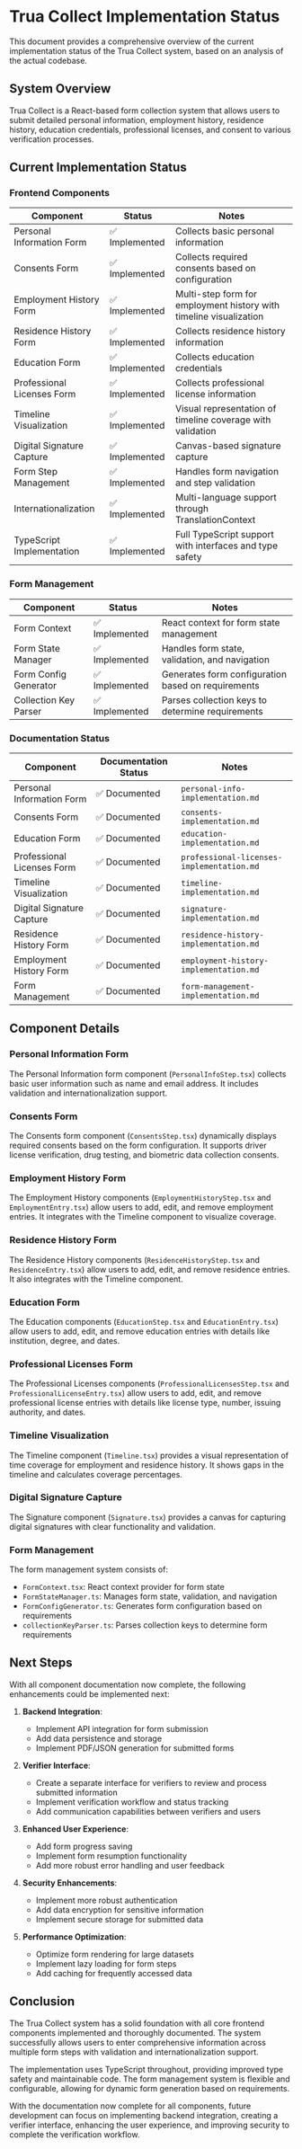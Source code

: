 # Trua Collect Implementation Status

This document provides a comprehensive overview of the current implementation status of the Trua Collect system, based on an analysis of the actual codebase.

## System Overview

Trua Collect is a React-based form collection system that allows users to submit detailed personal information, employment history, residence history, education credentials, professional licenses, and consent to various verification processes.

## Current Implementation Status

### Frontend Components

| Component | Status | Notes |
|-----------|--------|-------|
| Personal Information Form | ✅ Implemented | Collects basic personal information |
| Consents Form | ✅ Implemented | Collects required consents based on configuration |
| Employment History Form | ✅ Implemented | Multi-step form for employment history with timeline visualization |
| Residence History Form | ✅ Implemented | Collects residence history information |
| Education Form | ✅ Implemented | Collects education credentials |
| Professional Licenses Form | ✅ Implemented | Collects professional license information |
| Timeline Visualization | ✅ Implemented | Visual representation of timeline coverage with validation |
| Digital Signature Capture | ✅ Implemented | Canvas-based signature capture |
| Form Step Management | ✅ Implemented | Handles form navigation and step validation |
| Internationalization | ✅ Implemented | Multi-language support through TranslationContext |
| TypeScript Implementation | ✅ Implemented | Full TypeScript support with interfaces and type safety |

### Form Management

| Component | Status | Notes |
|-----------|--------|-------|
| Form Context | ✅ Implemented | React context for form state management |
| Form State Manager | ✅ Implemented | Handles form state, validation, and navigation |
| Form Config Generator | ✅ Implemented | Generates form configuration based on requirements |
| Collection Key Parser | ✅ Implemented | Parses collection keys to determine requirements |

### Documentation Status

| Component | Documentation Status | Notes |
|-----------|---------------------|-------|
| Personal Information Form | ✅ Documented | `personal-info-implementation.md` |
| Consents Form | ✅ Documented | `consents-implementation.md` |
| Education Form | ✅ Documented | `education-implementation.md` |
| Professional Licenses Form | ✅ Documented | `professional-licenses-implementation.md` |
| Timeline Visualization | ✅ Documented | `timeline-implementation.md` |
| Digital Signature Capture | ✅ Documented | `signature-implementation.md` |
| Residence History Form | ✅ Documented | `residence-history-implementation.md` |
| Employment History Form | ✅ Documented | `employment-history-implementation.md` |
| Form Management | ✅ Documented | `form-management-implementation.md` |

## Component Details

### Personal Information Form

The Personal Information form component (`PersonalInfoStep.tsx`) collects basic user information such as name and email address. It includes validation and internationalization support.

### Consents Form

The Consents form component (`ConsentsStep.tsx`) dynamically displays required consents based on the form configuration. It supports driver license verification, drug testing, and biometric data collection consents.

### Employment History Form

The Employment History components (`EmploymentHistoryStep.tsx` and `EmploymentEntry.tsx`) allow users to add, edit, and remove employment entries. It integrates with the Timeline component to visualize coverage.

### Residence History Form

The Residence History components (`ResidenceHistoryStep.tsx` and `ResidenceEntry.tsx`) allow users to add, edit, and remove residence entries. It also integrates with the Timeline component.

### Education Form

The Education components (`EducationStep.tsx` and `EducationEntry.tsx`) allow users to add, edit, and remove education entries with details like institution, degree, and dates.

### Professional Licenses Form

The Professional Licenses components (`ProfessionalLicensesStep.tsx` and `ProfessionalLicenseEntry.tsx`) allow users to add, edit, and remove professional license entries with details like license type, number, issuing authority, and dates.

### Timeline Visualization

The Timeline component (`Timeline.tsx`) provides a visual representation of time coverage for employment and residence history. It shows gaps in the timeline and calculates coverage percentages.

### Digital Signature Capture

The Signature component (`Signature.tsx`) provides a canvas for capturing digital signatures with clear functionality and validation.

### Form Management

The form management system consists of:
- `FormContext.tsx`: React context provider for form state
- `FormStateManager.ts`: Manages form state, validation, and navigation
- `FormConfigGenerator.ts`: Generates form configuration based on requirements
- `collectionKeyParser.ts`: Parses collection keys to determine form requirements

## Next Steps

With all component documentation now complete, the following enhancements could be implemented next:

1. **Backend Integration**:
   - Implement API integration for form submission
   - Add data persistence and storage
   - Implement PDF/JSON generation for submitted forms

2. **Verifier Interface**:
   - Create a separate interface for verifiers to review and process submitted information
   - Implement verification workflow and status tracking
   - Add communication capabilities between verifiers and users

3. **Enhanced User Experience**:
   - Add form progress saving
   - Implement form resumption functionality
   - Add more robust error handling and user feedback

4. **Security Enhancements**:
   - Implement more robust authentication
   - Add data encryption for sensitive information
   - Implement secure storage for submitted data

5. **Performance Optimization**:
   - Optimize form rendering for large datasets
   - Implement lazy loading for form steps
   - Add caching for frequently accessed data

## Conclusion

The Trua Collect system has a solid foundation with all core frontend components implemented and thoroughly documented. The system successfully allows users to enter comprehensive information across multiple form steps with validation and internationalization support.

The implementation uses TypeScript throughout, providing improved type safety and maintainable code. The form management system is flexible and configurable, allowing for dynamic form generation based on requirements.

With the documentation now complete for all components, future development can focus on implementing backend integration, creating a verifier interface, enhancing the user experience, and improving security to complete the verification workflow.